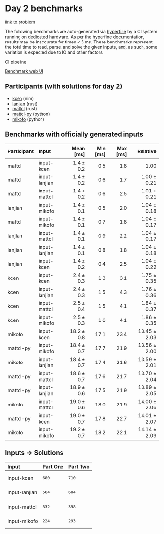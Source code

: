 # Day 2 benchmarks

[link to problem](https://adventofcode.com/2024/day/2)

The following benchmarks are auto-generated via
[hyperfine](https://github.com/sharkdp/hyperfine) by a CI system running on
dedicated hardware. As per the hyperfine documentation, results may be
inaccurate for times < 5 ms. These benchmarks represent the total time to read,
parse, and solve the given inputs, and, as such, some variation is expected due
to IO and other factors.

[CI pipeline](http://ci.papercode.net:8080/teams/main/pipelines/aoc2024)

[Benchmark web UI](https://aoc.ancalagon.black)


## Participants (with solutions for day 2)

- [kcen](https://github.com/kcen/aoc2024) (nim)
- [lanjian](https://github.com/lanjian/aoc-2024) (rust)
- [mattcl](https://github.com/mattcl/aoc2024) (rust)
- [mattcl-py](https://github.com/mattcl/aoc2024-py) (python)
- [mikofo](https://github.com/mikofo/aoc2024) (python)


## Benchmarks with officially generated inputs

| Participant | Input | Mean [ms] | Min [ms] | Max [ms] | Relative |
|:---|:---|---:|---:|---:|---:|
| mattcl | input-kcen | 1.4 ± 0.2 | 0.5 | 1.8 | 1.00 |
| mattcl | input-lanjian | 1.4 ± 0.2 | 0.6 | 1.7 | 1.00 ± 0.21 |
| mattcl | input-mattcl | 1.4 ± 0.2 | 0.6 | 2.5 | 1.01 ± 0.21 |
| lanjian | input-mikofo | 1.4 ± 0.1 | 0.5 | 2.0 | 1.04 ± 0.18 |
| mattcl | input-mikofo | 1.4 ± 0.1 | 0.7 | 1.8 | 1.04 ± 0.17 |
| lanjian | input-mattcl | 1.4 ± 0.1 | 0.9 | 2.2 | 1.04 ± 0.17 |
| lanjian | input-lanjian | 1.4 ± 0.1 | 0.8 | 1.8 | 1.04 ± 0.18 |
| lanjian | input-kcen | 1.4 ± 0.2 | 0.4 | 2.5 | 1.04 ± 0.22 |
| kcen | input-kcen | 2.4 ± 0.3 | 1.3 | 3.1 | 1.75 ± 0.35 |
| kcen | input-lanjian | 2.4 ± 0.3 | 1.5 | 4.3 | 1.76 ± 0.36 |
| kcen | input-mattcl | 2.5 ± 0.4 | 1.5 | 4.1 | 1.84 ± 0.37 |
| kcen | input-mikofo | 2.5 ± 0.3 | 1.6 | 4.1 | 1.86 ± 0.35 |
| mikofo | input-kcen | 18.2 ± 0.8 | 17.1 | 23.4 | 13.45 ± 2.03 |
| mattcl-py | input-mikofo | 18.4 ± 0.7 | 17.7 | 21.9 | 13.56 ± 2.00 |
| mikofo | input-lanjian | 18.4 ± 0.7 | 17.4 | 21.6 | 13.59 ± 2.01 |
| mattcl-py | input-mattcl | 18.6 ± 0.7 | 17.6 | 21.7 | 13.70 ± 2.04 |
| mattcl-py | input-lanjian | 18.9 ± 0.6 | 17.5 | 21.9 | 13.89 ± 2.05 |
| mikofo | input-mattcl | 19.0 ± 0.6 | 18.0 | 21.9 | 14.00 ± 2.06 |
| mattcl-py | input-kcen | 19.0 ± 0.7 | 17.8 | 22.7 | 14.01 ± 2.07 |
| mikofo | input-mikofo | 19.2 ± 0.7 | 18.2 | 22.1 | 14.14 ± 2.09 |


## Inputs -> Solutions

| Input | Part One | Part Two |
|:---|:---|:---|
|input-kcen|<pre>680</pre>|<pre>710</pre>|
|input-lanjian|<pre>564</pre>|<pre>604</pre>|
|input-mattcl|<pre>332</pre>|<pre>398</pre>|
|input-mikofo|<pre>224</pre>|<pre>293</pre>|